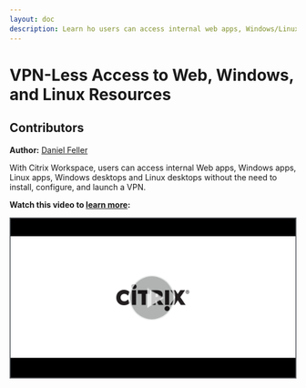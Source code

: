 ```yaml
---
layout: doc
description: Learn ho users can access internal web apps, Windows/Linux apps and Windows/Linux desktops without a VPN
---
```

# VPN-Less Access to Web, Windows, and Linux Resources

## Contributors

**Author:** [Daniel Feller](https://twitter.com/djfeller)

With Citrix Workspace, users can access internal Web apps, Windows apps, Linux apps, Windows desktops and Linux desktops without the need to install, configure, and launch a VPN.

**Watch this video to [learn more](https://www.youtube.com/watch?v=HvF9NpeEG7A):**

[![DESCRIPTION](/en-us/tech-zone/learn/media/shared_video-placeholder.png)](https://www.youtube.com/watch?v=HvF9NpeEG7A)
